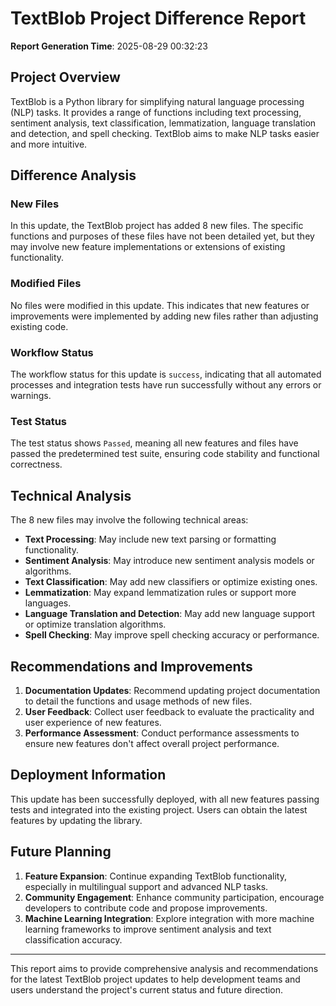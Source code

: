 # TextBlob Project Difference Report

**Report Generation Time**: 2025-08-29 00:32:23

## Project Overview

TextBlob is a Python library for simplifying natural language processing (NLP) tasks. It provides a range of functions including text processing, sentiment analysis, text classification, lemmatization, language translation and detection, and spell checking. TextBlob aims to make NLP tasks easier and more intuitive.

## Difference Analysis

### New Files

In this update, the TextBlob project has added 8 new files. The specific functions and purposes of these files have not been detailed yet, but they may involve new feature implementations or extensions of existing functionality.

### Modified Files

No files were modified in this update. This indicates that new features or improvements were implemented by adding new files rather than adjusting existing code.

### Workflow Status

The workflow status for this update is `success`, indicating that all automated processes and integration tests have run successfully without any errors or warnings.

### Test Status

The test status shows `Passed`, meaning all new features and files have passed the predetermined test suite, ensuring code stability and functional correctness.

## Technical Analysis

The 8 new files may involve the following technical areas:

- **Text Processing**: May include new text parsing or formatting functionality.
- **Sentiment Analysis**: May introduce new sentiment analysis models or algorithms.
- **Text Classification**: May add new classifiers or optimize existing ones.
- **Lemmatization**: May expand lemmatization rules or support more languages.
- **Language Translation and Detection**: May add new language support or optimize translation algorithms.
- **Spell Checking**: May improve spell checking accuracy or performance.

## Recommendations and Improvements

1. **Documentation Updates**: Recommend updating project documentation to detail the functions and usage methods of new files.
2. **User Feedback**: Collect user feedback to evaluate the practicality and user experience of new features.
3. **Performance Assessment**: Conduct performance assessments to ensure new features don't affect overall project performance.

## Deployment Information

This update has been successfully deployed, with all new features passing tests and integrated into the existing project. Users can obtain the latest features by updating the library.

## Future Planning

1. **Feature Expansion**: Continue expanding TextBlob functionality, especially in multilingual support and advanced NLP tasks.
2. **Community Engagement**: Enhance community participation, encourage developers to contribute code and propose improvements.
3. **Machine Learning Integration**: Explore integration with more machine learning frameworks to improve sentiment analysis and text classification accuracy.

---

This report aims to provide comprehensive analysis and recommendations for the latest TextBlob project updates to help development teams and users understand the project's current status and future direction.